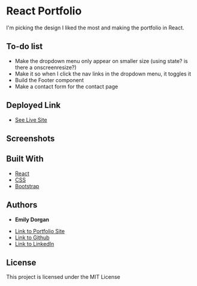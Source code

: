 # React Portfolio

I'm picking the design I liked the most and making the portfolio in React.

## To-do list

* Make the dropdown menu only appear on smaller size (using state? is there a onscreenresize?)
* Make it so when I click the nav links in the dropdown menu, it toggles it
* Build the Footer component
* Make a contact form for the contact page

## Deployed Link

* [See Live Site]()

## Screenshots

## Built With

* [React](https://reactjs.org/)
* [CSS](https://developer.mozilla.org/en-US/docs/Web/CSS)
* [Bootstrap](https://getbootstrap.com/)


## Authors

* **Emily Dorgan** 

- [Link to Portfolio Site](https://emdorgan.github.io/updated-portfolio/)
- [Link to Github](https://github.com/emdorgan)
- [Link to LinkedIn](https://www.linkedin.com/in/emily-dorgan/)

## License

This project is licensed under the MIT License